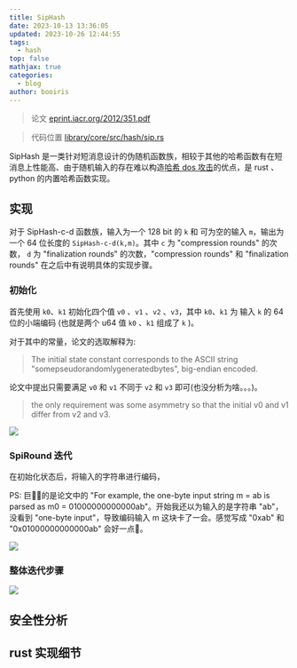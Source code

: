 ```yaml
---
title: SipHash
date: 2023-10-13 13:36:05
updated: 2023-10-26 12:44:55
tags:
  - hash
top: false
mathjax: true
categories:
  - blog
author: booiris
---
```

> 论文 [eprint.iacr.org/2012/351.pdf](https://eprint.iacr.org/2012/351.pdf)

> 代码位置 [library/core/src/hash/sip.rs](https://github.com/rust-lang/rust/blob/1.72.0/library/core/src/hash/sip.rs)

SipHash 是一类针对短消息设计的伪随机函数族，相较于其他的哈希函数有在短消息上性能高、由于随机输入的存在难以构造[哈希 dos 攻击](../todo/todo.md)的优点，是 rust 、python 的内置哈希函数实现。

## 实现

对于 SipHash-c-d 函数族，输入为一个 128 bit 的 `k` 和 可为空的输入 `m`，输出为一个 64 位长度的 `SipHash-c-d(k,m)`。其中 `c` 为 "compression rounds" 的次数， `d` 为 "finalization rounds" 的次数，"compression rounds" 和 "finalization rounds" 在之后中有说明具体的实现步骤。

### 初始化

首先使用 `k0`、`k1` 初始化四个值 `v0` 、`v1` 、`v2` 、`v3`，其中 `k0`、`k1` 为 输入 `k` 的 64 位的小端编码 (也就是两个 u64 值 `k0` 、`k1` 组成了 `k` )。

对于其中的常量，论文的选取解释为:

> The initial state constant corresponds to the ASCII string "somepseudorandomlygeneratedbytes", big-endian encoded.

论文中提出只需要满足 `v0` 和 `v1` 不同于 `v2` 和 `v3` 即可(也没分析为啥。。。)。

> the only requirement was some asymmetry so that the initial v0 and v1 differ from v2 and v3.

![](https://cdn.jsdelivr.net/gh/booiris-cdn/img/spihash1.png)

### SpiRound 迭代

在初始化状态后，将输入的字符串进行编码，

PS: 巨💩🤡的是论文中的 "For example, the one-byte input string m = ab is parsed as m0 = 01000000000000ab"。开始我还以为输入的是字符串 "ab"，没看到 "one-byte input"，导致编码输入 m 这块卡了一会。感觉写成 "0xab" 和 "0x01000000000000ab" 会好一点🤡。

![](https://cdn.jsdelivr.net/gh/booiris-cdn/img/spihash2.png)

### 整体迭代步骤

![](https://cdn.jsdelivr.net/gh/booiris-cdn/img/spihash3.png)

## 安全性分析

## rust 实现细节
